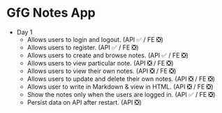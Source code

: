 # GfG Notes App

- Day 1
  - Allows users to login and logout. (API ✅ / FE ❎)
  - Allows users to register. (API ✅ / FE ❎)
  - Allows users to create and browse notes. (API ✅ / FE ❎)
  - Allows users to view particular note. (API ❎ / FE ❎)
  - Allows users to view their own notes. (API ❎ / FE ❎)
  - Allows users to update and delete their own notes. (API ❎ / FE ❎)
  - Allows user to write in Markdown & view in HTML. (API ❎ / FE ❎)
  - Show the notes only when the users are logged in. (API ✅ / FE ❎)
  - Persist data on API after restart. (API ❎)
